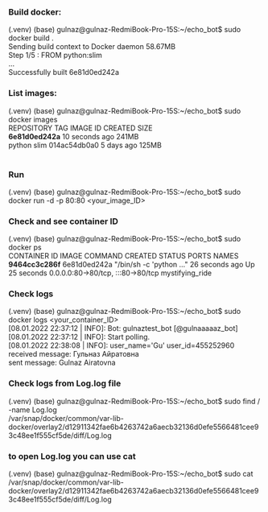 ### Build docker:
(.venv) (base) gulnaz@gulnaz-RedmiBook-Pro-15S:~/echo_bot$ sudo docker build . <br />
Sending build context to Docker daemon  58.67MB<br />
Step 1/5 : FROM python:slim<br />
...<br />
Successfully built 6e81d0ed242a<br />

### List images:
(.venv) (base) gulnaz@gulnaz-RedmiBook-Pro-15S:~/echo_bot$ sudo docker images<br />
REPOSITORY   TAG       IMAGE ID       CREATED          SIZE<br />
<none>       <none>    **6e81d0ed242a**   10 seconds ago   241MB<br />
python       slim      014ac54db0a0   5 days ago       125MB<br />
<br />

### Run
(.venv) (base) gulnaz@gulnaz-RedmiBook-Pro-15S:~/echo_bot$ sudo docker run -d -p 80:80 <your_image_ID> <br />

### Check and see container ID
(.venv) (base) gulnaz@gulnaz-RedmiBook-Pro-15S:~/echo_bot$ sudo docker ps<br />
CONTAINER ID   IMAGE          COMMAND                  CREATED          STATUS          PORTS                               NAMES<br />
**9464cc3c286f**   6e81d0ed242a   "/bin/sh -c 'python …"   26 seconds ago   Up 25 seconds   0.0.0.0:80->80/tcp, :::80->80/tcp   mystifying_ride<br />

### Check logs
(.venv) (base) gulnaz@gulnaz-RedmiBook-Pro-15S:~/echo_bot$ sudo docker logs <your_container_ID> <br />
[08.01.2022 22:37:12 | INFO]: Bot: gulnaztest_bot [@gulnaaaaaz_bot]<br />
[08.01.2022 22:37:12 | INFO]: Start polling.<br />
[08.01.2022 22:38:08 | INFO]: user_name='Gu' user_id=455252960 received message: Гульназ Айратовна <br />
sent message: Gulnaz Airatovna<br />

### Check logs from Log.log file
(.venv) (base) gulnaz@gulnaz-RedmiBook-Pro-15S:~/echo_bot$ sudo find / -name Log.log <br />
/var/snap/docker/common/var-lib-docker/overlay2/d12911342fae6b4263742a6aecb32136d0efe5566481cee93c48ee1f555cf5de/diff/Log.log<br />
### to open Log.log you can use cat
(.venv) (base) gulnaz@gulnaz-RedmiBook-Pro-15S:~/echo_bot$ sudo cat /var/snap/docker/common/var-lib-docker/overlay2/d12911342fae6b4263742a6aecb32136d0efe5566481cee93c48ee1f555cf5de/diff/Log.log
